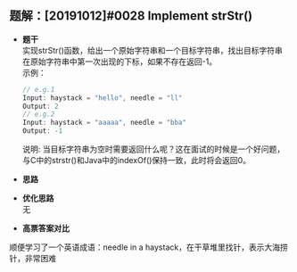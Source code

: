 ## 题解：[20191012]#0028 Implement strStr()
- **题干**   
实现strStr()函数，给出一个原始字符串和一个目标字符串，找出目标字符串在原始字符串中第一次出现的下标，如果不存在返回-1。   
    示例：   
    ```javascript
    // e.g.1
    Input: haystack = "hello", needle = "ll"
    Output: 2
    // e.g.2
    Input: haystack = "aaaaa", needle = "bba"
    Output: -1
    ``` 
  说明:
  当目标字符串为空时需要返回什么呢？这在面试的时候是一个好问题，与C中的strstr()和Java中的indexOf()保持一致，此时将会返回0。   
- **思路**   


- **优化思路**   
无

- **高票答案对比**   

顺便学习了一个英语成语：needle in a haystack，在干草堆里找针，表示大海捞针，非常困难